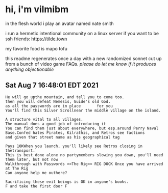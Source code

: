 # hi, i'm vilmibm

in the flesh world i play an avatar named nate smith

i run a hermetic intentional community on a linux server if you want to be ssh friends: https://tilde.town

my favorite food is mapo tofu

this readme regenerates once a day with a new randomized sonnet cut up from a bunch of video game FAQs.
_please do let me know if it produces anything objectionable_

## Sat Aug  7 16:48:01 EDT 2021

    He will go upthe mountain, and tell you to come too.
    then you will defeat Nemesis, Guide's old God.
    as all the passwords are in place 		for you
    You'll find this Silver Scrollnear the middle village on the island.
    
    A structure vital to all villages.
    The manual does a good job of introducing it
    You can find them just about everywhere, but esp.around Perry Naval Base.Confed hates Pirates, Kilrathis, and Retros see factions
    and given that street name as his geographical tag
    
    Pays 10KWhen you launch, you'll likely see Retros closing in thetransport.
    This is best done alone no partymembers slowing you down, you'll need them later, but not now
    Walkthrough with Passwords >>The Rig<< RIG DOCK Once you have arrived at The Rig
    Can anyone help me outhere?
    
    Sacrificing these evil beings is OK in anyone's books.
    F and take the first door F
